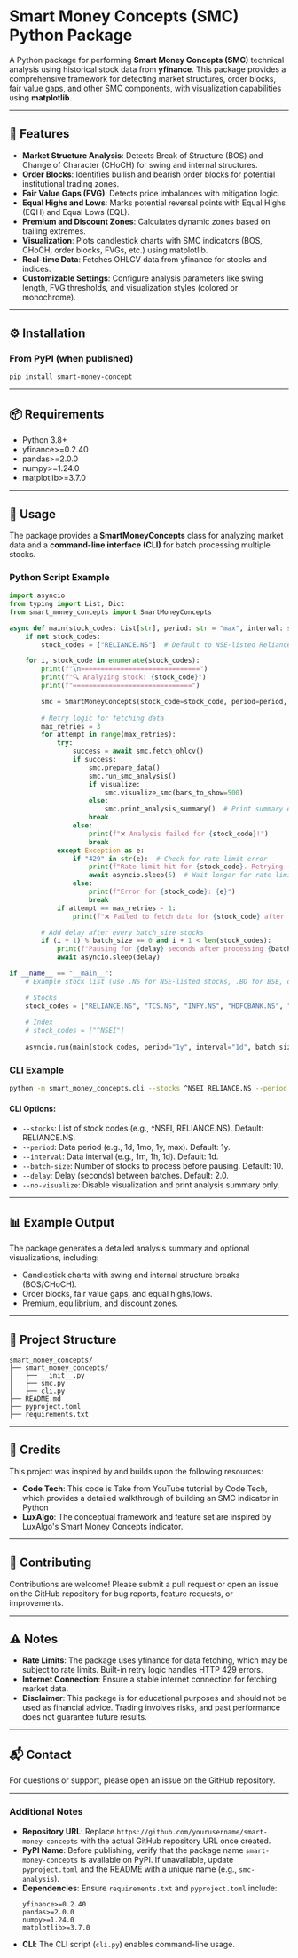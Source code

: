 # Smart Money Concepts (SMC) Python Package

A Python package for performing **Smart Money Concepts (SMC)** technical analysis using historical stock data from **yfinance**. This package provides a comprehensive framework for detecting market structures, order blocks, fair value gaps, and other SMC components, with visualization capabilities using **matplotlib**.

---

## 📌 Features
- **Market Structure Analysis**: Detects Break of Structure (BOS) and Change of Character (CHoCH) for swing and internal structures.
- **Order Blocks**: Identifies bullish and bearish order blocks for potential institutional trading zones.
- **Fair Value Gaps (FVG)**: Detects price imbalances with mitigation logic.
- **Equal Highs and Lows**: Marks potential reversal points with Equal Highs (EQH) and Equal Lows (EQL).
- **Premium and Discount Zones**: Calculates dynamic zones based on trailing extremes.
- **Visualization**: Plots candlestick charts with SMC indicators (BOS, CHoCH, order blocks, FVGs, etc.) using matplotlib.
- **Real-time Data**: Fetches OHLCV data from yfinance for stocks and indices.
- **Customizable Settings**: Configure analysis parameters like swing length, FVG thresholds, and visualization styles (colored or monochrome).

---

## ⚙️ Installation

### From PyPI (when published)
```bash
pip install smart-money-concept
```

---

## 📦 Requirements
- Python 3.8+
- yfinance>=0.2.40
- pandas>=2.0.0
- numpy>=1.24.0
- matplotlib>=3.7.0

---

## 🚀 Usage

The package provides a **SmartMoneyConcepts** class for analyzing market data and a **command-line interface (CLI)** for batch processing multiple stocks.

### Python Script Example
```python
import asyncio
from typing import List, Dict
from smart_money_concepts import SmartMoneyConcepts

async def main(stock_codes: List[str], period: str = "max", interval: str = "1d", batch_size: int = 10, delay: float = 2.0, visualize: bool = True):
    if not stock_codes:
        stock_codes = ["RELIANCE.NS"]  # Default to NSE-listed Reliance

    for i, stock_code in enumerate(stock_codes):
        print(f"\n==============================")
        print(f"🔍 Analyzing stock: {stock_code}")
        print(f"==============================")

        smc = SmartMoneyConcepts(stock_code=stock_code, period=period, interval=interval)
        
        # Retry logic for fetching data
        max_retries = 3
        for attempt in range(max_retries):
            try:
                success = await smc.fetch_ohlcv()
                if success:
                    smc.prepare_data()
                    smc.run_smc_analysis()
                    if visualize:
                        smc.visualize_smc(bars_to_show=500)
                    else:
                        smc.print_analysis_summary()  # Print summary even if visualization is skipped
                    break
                else:
                    print(f"❌ Analysis failed for {stock_code}!")
                    break
            except Exception as e:
                if "429" in str(e):  # Check for rate limit error
                    print(f"Rate limit hit for {stock_code}. Retrying ({attempt + 1}/{max_retries}) after delay...")
                    await asyncio.sleep(5)  # Wait longer for rate limit errors
                else:
                    print(f"Error for {stock_code}: {e}")
                    break
            if attempt == max_retries - 1:
                print(f"❌ Failed to fetch data for {stock_code} after {max_retries} attempts.")

        # Add delay after every batch_size stocks
        if (i + 1) % batch_size == 0 and i + 1 < len(stock_codes):
            print(f"Pausing for {delay} seconds after processing {batch_size} stocks...")
            await asyncio.sleep(delay)

if __name__ == "__main__":
    # Example stock list (use .NS for NSE-listed stocks, .BO for BSE, or others as needed)

    # Stocks
    stock_codes = ["RELIANCE.NS", "TCS.NS", "INFY.NS", "HDFCBANK.NS", "ICICIBANK.NS"]
    
    # Index
    # stock_codes = ["^NSEI"]
    
    asyncio.run(main(stock_codes, period="1y", interval="1d", batch_size=10, delay=2.0, visualize=True))
```

### CLI Example
```bash
python -m smart_money_concepts.cli --stocks ^NSEI RELIANCE.NS --period 1y --interval 1d
```

#### CLI Options:
- `--stocks`: List of stock codes (e.g., ^NSEI, RELIANCE.NS). Default: RELIANCE.NS.
- `--period`: Data period (e.g., 1d, 1mo, 1y, max). Default: 1y.
- `--interval`: Data interval (e.g., 1m, 1h, 1d). Default: 1d.
- `--batch-size`: Number of stocks to process before pausing. Default: 10.
- `--delay`: Delay (seconds) between batches. Default: 2.0.
- `--no-visualize`: Disable visualization and print analysis summary only.

---

## 📊 Example Output
The package generates a detailed analysis summary and optional visualizations, including:
- Candlestick charts with swing and internal structure breaks (BOS/CHoCH).
- Order blocks, fair value gaps, and equal highs/lows.
- Premium, equilibrium, and discount zones.

---

## 📂 Project Structure
```
smart_money_concepts/
├── smart_money_concepts/
│   ├── __init__.py
│   ├── smc.py
│   ├── cli.py
├── README.md
├── pyproject.toml
├── requirements.txt
```

---

## 🙌 Credits
This project was inspired by and builds upon the following resources:

- **Code Tech**: This code is Take from YouTube tutorial by Code Tech, which provides a detailed walkthrough of building an SMC indicator in Python
- **LuxAlgo**: The conceptual framework and feature set are inspired by LuxAlgo's Smart Money Concepts indicator.

---

## 🤝 Contributing
Contributions are welcome! Please submit a pull request or open an issue on the GitHub repository for bug reports, feature requests, or improvements.

---

## ⚠️ Notes
- **Rate Limits**: The package uses yfinance for data fetching, which may be subject to rate limits. Built-in retry logic handles HTTP 429 errors.
- **Internet Connection**: Ensure a stable internet connection for fetching market data.
- **Disclaimer**: This package is for educational purposes and should not be used as financial advice. Trading involves risks, and past performance does not guarantee future results.

---

## 📬 Contact
For questions or support, please open an issue on the GitHub repository.

---

### Additional Notes
- **Repository URL**: Replace `https://github.com/yourusername/smart-money-concepts` with the actual GitHub repository URL once created.
- **PyPI Name**: Before publishing, verify that the package name `smart-money-concepts` is available on PyPI. If unavailable, update `pyproject.toml` and the README with a unique name (e.g., `smc-analysis`).
- **Dependencies**: Ensure `requirements.txt` and `pyproject.toml` include:
  ```
  yfinance>=0.2.40
  pandas>=2.0.0
  numpy>=1.24.0
  matplotlib>=3.7.0
  ```
- **CLI**: The CLI script (`cli.py`) enables command-line usage.

